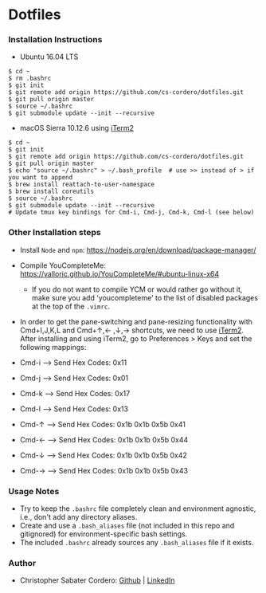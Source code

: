 # Dotfiles

### Installation Instructions
  * Ubuntu 16.04 LTS
  ```
  $ cd ~
  $ rm .bashrc
  $ git init
  $ git remote add origin https://github.com/cs-cordero/dotfiles.git
  $ git pull origin master
  $ source ~/.bashrc
  $ git submodule update --init --recursive
  ```

  * macOS Sierra 10.12.6 using [iTerm2](https://www.iterm2.com/)
  ```
  $ cd ~
  $ git init
  $ git remote add origin https://github.com/cs-cordero/dotfiles.git
  $ git pull origin master
  $ echo "source ~/.bashrc" > ~/.bash_profile  # use >> instead of > if you want to append
  $ brew install reattach-to-user-namespace
  $ brew install coreutils
  $ source ~/.bashrc
  $ git submodule update --init --recursive
  # Update tmux key bindings for Cmd-i, Cmd-j, Cmd-k, Cmd-l (see below)
  ```

### Other Installation steps
  * Install `Node` and `npm`: https://nodejs.org/en/download/package-manager/
  * Compile YouCompleteMe: https://valloric.github.io/YouCompleteMe/#ubuntu-linux-x64
    * If you do not want to compile YCM or would rather go without it, make sure you add 'youcompleteme' to the list of disabled packages at the top of the `.vimrc`.
  * In order to get the pane-switching and pane-resizing functionality with Cmd+I,J,K,L and Cmd+↑,← ,↓,→ shortcuts, we need to use [iTerm2](https://www.iterm2.com/).  After installing and using iTerm2, go to Preferences > Keys and set the following mappings:

  * Cmd-i  -->  Send Hex Codes: 0x11
  * Cmd-j  -->  Send Hex Codes: 0x01
  * Cmd-k  -->  Send Hex Codes: 0x17
  * Cmd-l  -->  Send Hex Codes: 0x13
  * Cmd-↑  -->  Send Hex Codes: 0x1b 0x1b 0x5b 0x41
  * Cmd-←  -->  Send Hex Codes: 0x1b 0x1b 0x5b 0x44
  * Cmd-↓  -->  Send Hex Codes: 0x1b 0x1b 0x5b 0x42
  * Cmd-→  -->  Send Hex Codes: 0x1b 0x1b 0x5b 0x43

### Usage Notes
  * Try to keep the `.bashrc` file completely clean and environment agnostic, i.e., don't add any directory aliases.
  * Create and use a `.bash_aliases` file (not included in this repo and gitignored) for environment-specific bash settings.
  * The included `.bashrc` already sources any `.bash_aliases` file if it exists.

### Author
  * Christopher Sabater Cordero: [Github](https://github.com/cs-cordero) | [LinkedIn](https://www.linkedin.com/in/cs-cordero/)
